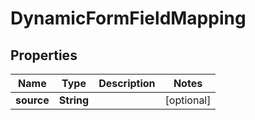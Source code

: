 
# DynamicFormFieldMapping

## Properties
Name | Type | Description | Notes
------------ | ------------- | ------------- | -------------
**source** | **String** |  |  [optional]




